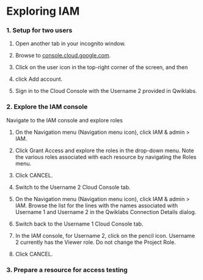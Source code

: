 # Exploring IAM

### 1. Setup for two users

1. Open another tab in your incognito window.

2. Browse to [console.cloud.google.com](http://console.cloud.google.com/).

3. Click on the user icon in the top-right corner of the screen, and then

4. click Add account.

5. Sign in to the Cloud Console with the Username 2 provided in Qwiklabs.

### 2. Explore the IAM console

Navigate to the IAM console and explore roles

1. On the Navigation menu (Navigation menu icon), click IAM & admin > IAM.

2. Click Grant Access and explore the roles in the drop-down menu. Note the various roles associated with each resource by navigating the Roles menu.

3. Click CANCEL.

4. Switch to the Username 2 Cloud Console tab.

5. On the Navigation menu (Navigation menu icon), click IAM & admin > IAM. Browse the list for the lines with the names associated with Username 1 and Username 2 in the Qwiklabs Connection Details dialog.

6. Switch back to the Username 1 Cloud Console tab.

7. In the IAM console, for Username 2, click on the pencil icon. Username 2
   currently has the Viewer role. Do not change the Project Role.

8. Click CANCEL.

### 3. Prepare a resource for access testing

